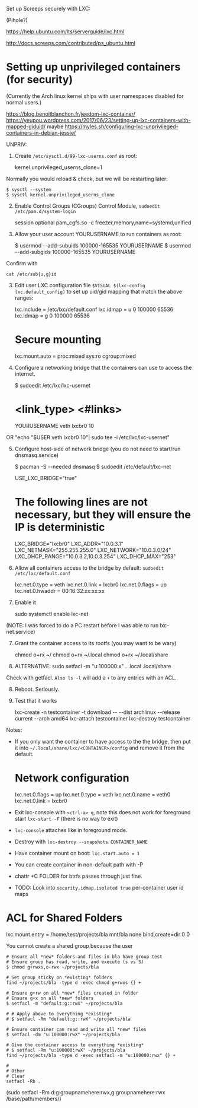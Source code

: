 Set up Screeps securely with LXC:

(Pihole?)

https://help.ubuntu.com/lts/serverguide/lxc.html

http://docs.screeps.com/contributed/ps_ubuntu.html


# Setting up unprivileged containers (for security)

(Currently the Arch linux kernel ships with user namespaces disabled for normal users.)

https://blog.benoitblanchon.fr/jeedom-lxc-container/
https://yeupou.wordpress.com/2017/06/23/setting-up-lxc-containers-with-mapped-giduid/
maybe https://myles.sh/configuring-lxc-unprivileged-containers-in-debian-jessie/

UNPRIV:
1. Create `/etc/sysctl.d/99-lxc-userns.conf` as root:

    kernel.unprivileged_userns_clone=1

Normally you would reload & check, but we will be restarting later:

    $ sysctl --system
    $ sysctl kernel.unprivileged_userns_clone

2. Enable Control Groups (CGroups) Control Module, `sudoedit /etc/pam.d/system-login`

    session    optional   pam_cgfs.so          -c freezer,memory,name=systemd,unified

2. Allow your user account YOURUSERNAME to run containers as root:

    $ usermod --add-subuids 100000-165535 YOURUSERNAME
    $ usermod --add-subgids 100000-165535 YOURUSERNAME

Confirm with

    cat /etc/sub{u,g}id

3. Edit user LXC configuration file `$VISUAL $(lxc-config lxc.default_config)` to set up uid/gid mapping that match the above ranges:

    lxc.include = /etc/lxc/default.conf
    lxc.idmap = u 0 100000 65536
    lxc.idmap = g 0 100000 65536
    # Secure mounting
    lxc.mount.auto = proc:mixed sys:ro cgroup:mixed

4. Configure a networking bridge that the containers can use to access the internet.

    $ sudoedit /etc/lxc/lxc-usernet

    # <user>      <link_type>  <bridge>   <#links>
    YOURUSERNAME  veth         lxcbr0     10

OR "echo "$USER veth lxcbr0 10"| sudo tee -i /etc/lxc/lxc-usernet"

5. Configure host-side of network bridge (you do not need to start/run dnsmasq.service)

    $ pacman -S --needed dnsmasq
    $ sudoedit /etc/default/lxc-net

    USE_LXC_BRIDGE="true"

    # The following lines are not necessary, but they will ensure the IP is deterministic
    LXC_BRIDGE="lxcbr0"
    LXC_ADDR="10.0.3.1"
    LXC_NETMASK="255.255.255.0"
    LXC_NETWORK="10.0.3.0/24"
    LXC_DHCP_RANGE="10.0.3.2,10.0.3.254"
    LXC_DHCP_MAX="253"

6. Allow all containers access to the bridge by default: `sudoedit /etc/lxc/default.conf`

    lxc.net.0.type = veth
    lxc.net.0.link = lxcbr0
    lxc.net.0.flags = up
    lxc.net.0.hwaddr = 00:16:32:xx:xx:xx

6. Enable it

    sudo systemctl enable lxc-net

(NOTE: I was forced to do a PC restart before I was able to run lxc-net.service)

7. Grant the container access to its rootfs (you may want to be wary)

    chmod o+rx ~/
    chmod o+rx ~/.local
    chmod o+rx ~/.local/share

7. ALTERNATIVE: sudo setfacl -m "u:100000:x" . .local .local/share

Check with getfacl. `Also ls -l` will add a `+` to any entries with an ACL.

8. Reboot. Seriously.

9. Test that it works

    lxc-create -n testcontainer -t download -- --dist archlinux --release current --arch amd64
    lxc-attach testcontainer
    lxc-destroy testcontainer


Notes:

* If you only want the container to have access to the the bridge, then put it into `~/.local/share/lxc/<CONTAINER>/config` and remove it from the default.

    # Network configuration
    lxc.net.0.flags = up
    lxc.net.0.type = veth
    lxc.net.0.name = veth0
    lxc.net.0.link = lxcbr0

* Exit lxc-console with `<ctrl-a> q`, note this does not work for foreground start `lxc-start -F` (there is no way to exit)

* `lxc-console` attaches like in foreground mode.
* Destroy with `lxc-destroy --snapshots CONTAINER_NAME`
* Have container mount on boot: `lxc.start.auto = 1`
* You can create container in non-default path with -P
* chattr +C FOLDER for btrfs passes through just fine.
* TODO: Look into `security.idmap.isolated true` per-container user id maps

# ACL for Shared Folders

lxc.mount.entry = /home/test/projects/bla mnt/bla none bind,create=dir 0 0

You cannot create a shared group because the user

    # Ensure all *new* folders and files in bla have group test
    # Ensure group has read, write, and execute (s vs S)
    $ chmod g+rwxs,o-rwx ~/projects/bla

    # Set group sticky on *existing* folders
    find ~/projects/bla -type d -exec chmod g+rwxs {} +

    # Ensure g+rw on all *new* files created in folder
    # Ensure g+x on all *new* folders
    $ setfacl -m "default:g::rwX" ~/projects/bla

    # # Apply above to everything *existing*
    # $ setfacl -Rm "default:g::rwX" ~/projects/bla

    # Ensure container can read and write all *new* files
    $ setfacl -dm "u:100000:rwX" ~/projects/bla

    # Give the container access to everything *existing*
    # $ setfacl -Rm "u:100000:rwX" ~/projects/bla
    find ~/projects/bla -type d -exec setfacl -m "u:100000:rwx" {} +

    #
    # Other
    # Clear
    setfacl -Rb .

(sudo setfacl -Rm d:g:groupnamehere:rwx,g:groupnamehere:rwx /base/path/members/)
